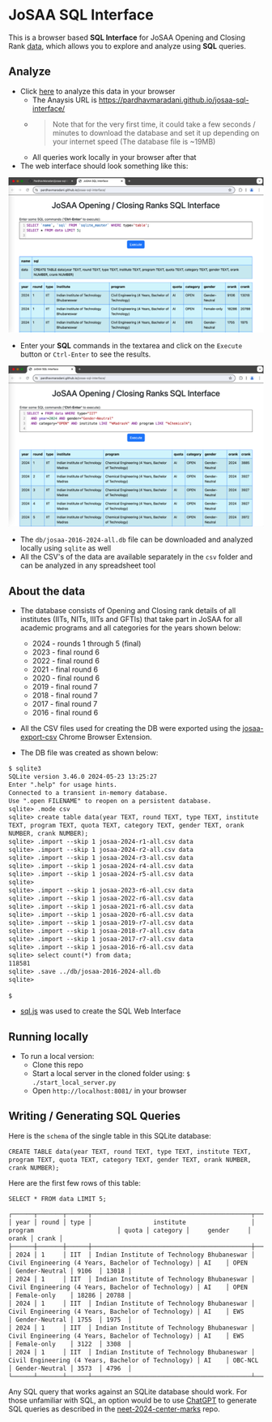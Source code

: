 # JoSAA SQL Interface

This is a browser based **SQL Interface** for JoSAA Opening and Closing Rank [data](https://josaa.nic.in/or-cr/), which allows you to explore and analyze using **SQL** queries.

## Analyze

- Click [here](https://pardhavmaradani.github.io/josaa-sql-interface/) to analyze this data in your browser
  - The Anaysis URL is https://pardhavmaradani.github.io/josaa-sql-interface/
  - > Note that for the very first time, it could take a few seconds / minutes to download the database and set it up depending on your internet speed (The database file is ~19MB)
  - All queries work locally in your browser after that
- The web interface should look something like this:

![JoSAA SQL Web Interface](images/josaa-sql-interface-sample1.png)

- Enter your **SQL** commands in the textarea and click on the `Execute` button or `Ctrl-Enter` to see the results.

![JoSAA SQL Web Interface Example](images/josaa-sql-interface-sample2.png)

- The `db/josaa-2016-2024-all.db` file can be downloaded and analyzed locally using `sqlite` as well
- All the CSV's of the data are available separately in the `csv` folder and can be analyzed in any spreadsheet tool

## About the data

- The database consists of Opening and Closing rank details of all institutes (IITs, NITs, IIITs and GFTIs) that take part in JoSAA for all academic programs and all categories for the years shown below:

  - 2024 - rounds 1 through 5 (final)
  - 2023 - final round 6
  - 2022 - final round 6
  - 2021 - final round 6
  - 2020 - final round 6
  - 2019 - final round 7
  - 2018 - final round 7
  - 2017 - final round 7
  - 2016 - final round 6

- All the CSV files used for creating the DB were exported using the [josaa-export-csv](https://github.com/PardhavMaradani/josaa-export-csv) Chrome Browser Extension.

- The DB file was created as shown below:

```
$ sqlite3
SQLite version 3.46.0 2024-05-23 13:25:27
Enter ".help" for usage hints.
Connected to a transient in-memory database.
Use ".open FILENAME" to reopen on a persistent database.
sqlite> .mode csv
sqlite> create table data(year TEXT, round TEXT, type TEXT, institute TEXT, program TEXT, quota TEXT, category TEXT, gender TEXT, orank NUMBER, crank NUMBER);
sqlite> .import --skip 1 josaa-2024-r1-all.csv data
sqlite> .import --skip 1 josaa-2024-r2-all.csv data
sqlite> .import --skip 1 josaa-2024-r3-all.csv data
sqlite> .import --skip 1 josaa-2024-r4-all.csv data
sqlite> .import --skip 1 josaa-2024-r5-all.csv data
sqlite> 
sqlite> .import --skip 1 josaa-2023-r6-all.csv data
sqlite> .import --skip 1 josaa-2022-r6-all.csv data
sqlite> .import --skip 1 josaa-2021-r6-all.csv data
sqlite> .import --skip 1 josaa-2020-r6-all.csv data
sqlite> .import --skip 1 josaa-2019-r7-all.csv data
sqlite> .import --skip 1 josaa-2018-r7-all.csv data
sqlite> .import --skip 1 josaa-2017-r7-all.csv data
sqlite> .import --skip 1 josaa-2016-r6-all.csv data
sqlite> select count(*) from data;
118581
sqlite> .save ../db/josaa-2016-2024-all.db
sqlite> 

$
```

- [sql.js](https://github.com/sql-js/sql.js) was used to create the SQL Web Interface

## Running locally

- To run a local version:
  - Clone this repo
  - Start a local server in the cloned folder using: `$ ./start_local_server.py`
  - Open `http://localhost:8081/` in your browser

## Writing / Generating SQL Queries

Here is the `schema` of the single table in this SQLite database:

```
CREATE TABLE data(year TEXT, round TEXT, type TEXT, institute TEXT, program TEXT, quota TEXT, category TEXT, gender TEXT, orank NUMBER, crank NUMBER);
```

Here are the first few rows of this table:

```
SELECT * FROM data LIMIT 5;
```

```
┌──────┬───────┬──────┬────────────────────────────────────────────┬─────────────────────────────────────────────────────┬───────┬──────────┬────────────────┬───────┬───────┐
│ year │ round │ type │                 institute                  │                       program                       │ quota │ category │     gender     │ orank │ crank │
├──────┼───────┼──────┼────────────────────────────────────────────┼─────────────────────────────────────────────────────┼───────┼──────────┼────────────────┼───────┼───────┤
│ 2024 │ 1     │ IIT  │ Indian Institute of Technology Bhubaneswar │ Civil Engineering (4 Years, Bachelor of Technology) │ AI    │ OPEN     │ Gender-Neutral │ 9106  │ 13018 │
│ 2024 │ 1     │ IIT  │ Indian Institute of Technology Bhubaneswar │ Civil Engineering (4 Years, Bachelor of Technology) │ AI    │ OPEN     │ Female-only    │ 18286 │ 20788 │
│ 2024 │ 1     │ IIT  │ Indian Institute of Technology Bhubaneswar │ Civil Engineering (4 Years, Bachelor of Technology) │ AI    │ EWS      │ Gender-Neutral │ 1755  │ 1975  │
│ 2024 │ 1     │ IIT  │ Indian Institute of Technology Bhubaneswar │ Civil Engineering (4 Years, Bachelor of Technology) │ AI    │ EWS      │ Female-only    │ 3122  │ 3308  │
│ 2024 │ 1     │ IIT  │ Indian Institute of Technology Bhubaneswar │ Civil Engineering (4 Years, Bachelor of Technology) │ AI    │ OBC-NCL  │ Gender-Neutral │ 3573  │ 4796  │
└──────┴───────┴──────┴────────────────────────────────────────────┴─────────────────────────────────────────────────────┴───────┴──────────┴────────────────┴───────┴───────┘
```

Any SQL query that works against an SQLite database should work.  For those unfamiliar with SQL, an option would be to use [ChatGPT](https://chatgpt.com) to generate SQL queries as described in the [neet-2024-center-marks](https://github.com/PardhavMaradani/neet-2024-center-marks) repo.
